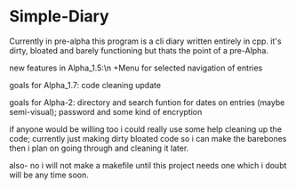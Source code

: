 # Simple-Diary
Currently in pre-alpha this program is a cli diary written entirely in cpp.
it's dirty, bloated and barely functioning but thats the point of a pre-Alpha.

new features in Alpha_1.5:\n
+Menu for selected navigation of entries

goals for Alpha_1.7:
code cleaning update

goals for Alpha-2:
directory and search funtion for dates on entries (maybe semi-visual);
password and some kind of encryption

if anyone would be willing too i could really use some help cleaning up the code; currently just making dirty bloated code so i can make the barebones then i plan on going through and cleaning it later. 

also- no i will not make a makefile until this project needs one which i doubt will be any time soon. 
